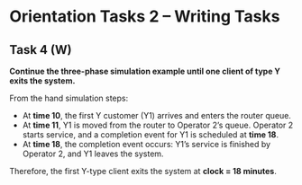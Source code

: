 # Orientation Tasks 2 – Writing Tasks


## Task 4 (W)

**Continue the three-phase simulation example until one client of type Y exits the system.**

From the hand simulation steps:

- At **time 10**, the first Y customer (Y1) arrives and enters the router queue.
- At **time 11**, Y1 is moved from the router to Operator 2’s queue. Operator 2 starts service, and a completion event for Y1 is scheduled at **time 18**.
- At **time 18**, the completion event occurs: Y1’s service is finished by Operator 2, and Y1 leaves the system.

Therefore, the first Y-type client exits the system at **clock = 18 minutes**.














